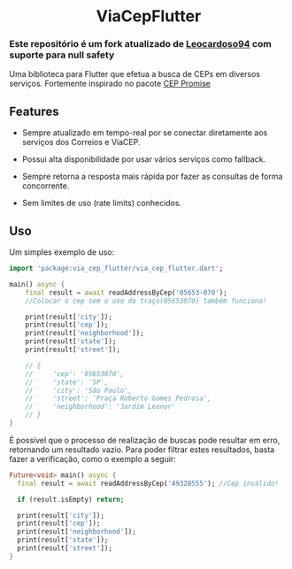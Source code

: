 <h1 align="center">ViaCepFlutter</h1>

### Este repositório é um fork atualizado de [Leocardoso94](https://github.com/Leocardoso94/cep_future) com suporte para null safety

Uma biblioteca para Flutter que efetua a busca de CEPs em diversos serviços.
Fortemente inspirado no pacote [CEP Promise](https://github.com/filipedeschamps/cep-promise)

## Features

- Sempre atualizado em tempo-real por se conectar diretamente aos serviços dos Correios e ViaCEP.

- Possui alta disponibilidade por usar vários serviços como fallback.
- Sempre retorna a resposta mais rápida por fazer as consultas de forma concorrente.
- Sem limites de uso (rate limits) conhecidos.

## Uso

Um simples exemplo de uso:

```dart
import 'package:via_cep_flutter/via_cep_flutter.dart';

main() async {
    final result = await readAddressByCep('05653-070');
    //Colocar o cep sem o uso do traço(05653070) também funciona!

    print(result['city']);
    print(result['cep']);
    print(result['neighborhood']);
    print(result['state']);
    print(result['street']);

    // {
    //     'cep': '05653070',
    //     'state': 'SP',
    //     'city': 'São Paulo',
    //     'street': 'Praça Roberto Gomes Pedrosa',
    //     'neighborhood': 'Jardim Leonor'
    // }
}
```

É possível que o processo de realização de buscas pode resultar em
erro, retornando um resultado vazio. Para poder filtrar estes resultados,
basta fazer a verificação, como o exemplo a seguir:

```dart
Future<void> main() async {
  final result = await readAddressByCep('49328555'); //Cep inválido!

  if (result.isEmpty) return;

  print(result['city']);
  print(result['cep']);
  print(result['neighborhood']);
  print(result['state']);
  print(result['street']);
}

``` 
